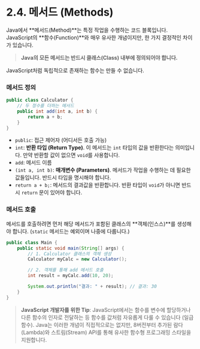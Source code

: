 # 2.4. 메서드 (Methods)

Java에서 **메서드(Method)**는 특정 작업을 수행하는 코드 블록입니다. JavaScript의 **함수(Function)**와 매우 유사한 개념이지만, 한 가지 결정적인 차이가 있습니다.

> **Java의 모든 메서드는 반드시 클래스(Class) 내부에 정의되어야 합니다.**

JavaScript처럼 독립적으로 존재하는 함수는 만들 수 없습니다.

### 메서드 정의
```java
public class Calculator {
    // 두 정수를 더하는 메서드
    public int add(int a, int b) {
        return a + b;
    }
}
```
-   `public`: 접근 제어자 (어디서든 호출 가능)
-   `int`: **반환 타입 (Return Type)**. 이 메서드는 `int` 타입의 값을 반환한다는 의미입니다. 만약 반환할 값이 없으면 `void`를 사용합니다.
-   `add`: 메서드 이름
-   `(int a, int b)`: **매개변수 (Parameters)**. 메서드가 작업을 수행하는 데 필요한 값들입니다. 반드시 타입을 명시해야 합니다.
-   `return a + b;`: 메서드의 결과값을 반환합니다. 반환 타입이 `void`가 아니면 반드시 `return` 문이 있어야 합니다.

### 메서드 호출
메서드를 호출하려면 먼저 해당 메서드가 포함된 클래스의 **객체(인스스)**를 생성해야 합니다. (`static` 메서드는 예외이며 나중에 다룹니다.)

```java
public class Main {
    public static void main(String[] args) {
        // 1. Calculator 클래스의 객체 생성
        Calculator myCalc = new Calculator();

        // 2. 객체를 통해 add 메서드 호출
        int result = myCalc.add(10, 20);

        System.out.println("결과: " + result); // 결과: 30
    }
}
```

> **JavaScript 개발자를 위한 Tip**:
> JavaScript에서는 함수를 변수에 할당하거나 다른 함수의 인자로 전달하는 등 함수를 값처럼 자유롭게 다룰 수 있습니다 (일급 함수). Java는 이러한 개념이 직접적으로는 없지만, 8버전부터 추가된 람다(Lambda)와 스트림(Stream) API를 통해 유사한 함수형 프로그래밍 스타일을 지원합니다.
